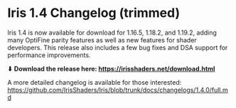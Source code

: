# Iris 1.4 Changelog (trimmed)

Iris 1.4 is now available for download for 1.16.5, 1.18.2, and 1.19.2, adding many OptiFine parity features as well as new features for shader developers.
This release also includes a few bug fixes and DSA support for performance improvements.

**⬇ Download the release here: https://irisshaders.net/download.html**

A more detailed changelog is available for those interested: <https://github.com/IrisShaders/Iris/blob/trunk/docs/changelogs/1.4.0/full.md>

